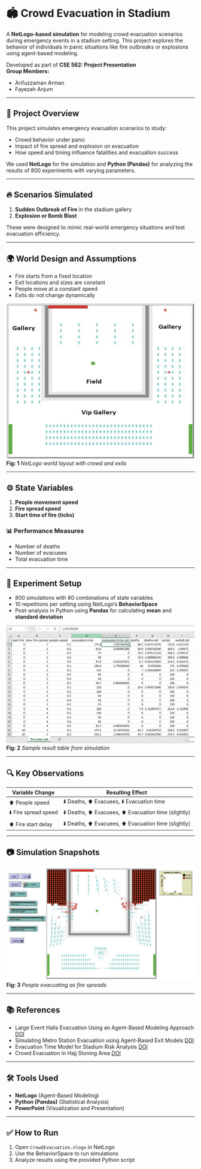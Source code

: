 # 🏟️ Crowd Evacuation in Stadium

A **NetLogo-based simulation** for modeling crowd evacuation scenarios during emergency events in a stadium setting. This project explores the behavior of individuals in panic situations like fire outbreaks or explosions using agent-based modeling.

Developed as part of **CSE 562: Project Presentation**  
**Group Members:**  
- Arifuzzaman Arman 
- Fayezah Anjum 

---

## 📌 Project Overview

This project simulates emergency evacuation scenarios to study:
- Crowd behavior under panic
- Impact of fire spread and explosion on evacuation
- How speed and timing influence fatalities and evacuation success

We used **NetLogo** for the simulation and **Python (Pandas)** for analyzing the results of 800 experiments with varying parameters.

---

## 🔥 Scenarios Simulated

1. **Sudden Outbreak of Fire** in the stadium gallery  
2. **Explosion or Bomb Blast**

These were designed to mimic real-world emergency situations and test evacuation efficiency.

---

## 🌍 World Design and Assumptions

- Fire starts from a fixed location  
- Exit locations and sizes are constant  
- People move at a constant speed  
- Exits do not change dynamically  

![NetLogo World](images/world-design.png)  
**Fig: 1** *NetLogo world layout with crowd and exits*

---

## ⚙️ State Variables

1. **People movement speed**  
2. **Fire spread speed**  
3. **Start time of fire (ticks)**

### 📊 Performance Measures
- Number of deaths  
- Number of evacuees  
- Total evacuation time  

---

## 🧪 Experiment Setup

- 800 simulations with 80 combinations of state variables  
- 10 repetitions per setting using NetLogo’s **BehaviorSpace**  
- Post-analysis in Python using **Pandas** for calculating **mean** and **standard deviation**

![Experiment Table](images/experiment-table.png)  
**Fig: 2** *Sample result table from simulation*

---

## 🔍 Key Observations

| Variable Change         | Resulting Effect |
|-------------------------|------------------|
| ⬆️ People speed         | ⬇️ Deaths, ⬆️ Evacuees, ⬇️ Evacuation time |
| ⬇️ Fire spread speed    | ⬇️ Deaths, ⬆️ Evacuees, ⬆️ Evacuation time (slightly) |
| ⬆️ Fire start delay     | ⬇️ Deaths, ⬆️ Evacuees, ⬆️ Evacuation time (slightly) |

---

## 📷 Simulation Snapshots

![Simulation Running](images/simulation-running.png)  
**Fig: 3** *People evacuating as fire spreads*

---

## 📚 References

- Large Event Halls Evacuation Using an Agent-Based Modeling Approach [DOI](https://doi.org/10.1109/ACCESS.2022.3172285)  
- Simulating Metro Station Evacuation using Agent-Based Exit Models [DOI](https://doi.org/10.1016/j.cstp.2021.06.011)  
- Evacuation Time Model for Stadium Risk Analysis [DOI](https://doi.org/10.1205/psep06026)  
- Crowd Evacuation in Hajj Stoning Area [DOI](https://doi.org/10.3390/su14042278)

---

## 🛠️ Tools Used

- **NetLogo** (Agent-Based Modeling)  
- **Python (Pandas)** (Statistical Analysis)  
- **PowerPoint** (Visualization and Presentation)

---

## ✅ How to Run

1. Open `CrowdEvacuation.nlogo` in NetLogo
2. Use the BehaviorSpace to run simulations
3. Analyze results using the provided Python script
